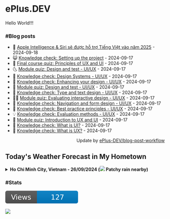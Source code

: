 # ePlus.DEV

Hello World!!!

### #Blog posts

- 🧰 [Apple Intelligence &amp; Siri sẽ được hỗ trợ Tiếng Việt vào năm 2025](https://eplus.dev/apple-intelligence-siri-se-duoc-ho-tro-tieng-viet-vao-nam-2025) - 2024-09-18 
- 😺 [Knowledge check: Setting up the project](https://eplus.dev/knowledge-check-setting-up-the-project) - 2024-09-17 
- 🗽 [Final course quiz: Principles of UX and UI](https://eplus.dev/final-course-quiz-principles-of-ux-and-ui) - 2024-09-17 
- 🌜 [Module quiz: Design and test - UI/UX](https://eplus.dev/module-quiz-design-and-test-uiux-1) - 2024-09-17 
- 📝 [Knowledge check: Design Systems - UI/UX](https://eplus.dev/knowledge-check-design-systems-uiux) - 2024-09-17 
- 🚀 [Knowledge check: Enhancing your design - UI/UX](https://eplus.dev/knowledge-check-enhancing-your-design-uiux) - 2024-09-17 
- 💼 [Module quiz: Design and test - UI/UX](https://eplus.dev/module-quiz-design-and-test-uiux) - 2024-09-17 
- 🦣 [Knowledge check: Type and text design - UI/UX](https://eplus.dev/knowledge-check-type-and-text-design-uiux) - 2024-09-17 
- 👨‍🏫 [Module quiz: Evaluating interactive design - UI/UX](https://eplus.dev/module-quiz-evaluating-interactive-design-uiux) - 2024-09-17 
- 🔭 [Knowledge check: Navigation and form design - UI/UX](https://eplus.dev/knowledge-check-navigation-and-form-design-uiux) - 2024-09-17 
- 🤡 [Knowledge check: Best practice principles - UI/UX](https://eplus.dev/knowledge-check-best-practice-principles-uiux) - 2024-09-17 
- 💡 [Knowledge check: Evaluation methods - UI/UX](https://eplus.dev/knowledge-check-evaluation-methods-uiux) - 2024-09-17 
- 🦣 [Module quiz: Introduction to UX and UI](https://eplus.dev/module-quiz-introduction-to-ux-and-ui) - 2024-09-17 
- 💪 [Knowledge check: What is UI?](https://eplus.dev/knowledge-check-what-is-ui) - 2024-09-17 
- 🤡 [Knowledge check: What is UX?](https://eplus.dev/knowledge-check-what-is-ux) - 2024-09-17 


<div align="right">
    Update by <a target="_blank" href="https://github.com/ePlus-DEV/blog-post-workflow">ePlus-DEV/blog-post-workflow</a>
</div>


## Today's Weather Forecast in My Hometown



<details>
    <summary><b>Ho Chi Minh City, Vietnam - 26/09/2024 (<img src="https://cdn.weatherapi.com/weather/64x64/day/176.png" width="25" /> Patchy rain nearby)</b>
    </summary>

    
<table>
    <tr>
        <th>Hour</th>
        <td>00:00</td><td>01:00</td><td>02:00</td><td>03:00</td><td>04:00</td><td>05:00</td><td>06:00</td><td>07:00</td><td>08:00</td><td>09:00</td><td>10:00</td><td>11:00</td><td>12:00</td><td>13:00</td><td>14:00</td><td>15:00</td><td>16:00</td><td>17:00</td><td>18:00</td><td>19:00</td><td>20:00</td><td>21:00</td><td>22:00</td><td>23:00</td>
    </tr>
    <tr>
        <th>Weather</th>
        <td><img src="https://cdn.weatherapi.com/weather/64x64/night/113.png"></img></td><td><img src="https://cdn.weatherapi.com/weather/64x64/night/113.png"></img></td><td><img src="https://cdn.weatherapi.com/weather/64x64/night/113.png"></img></td><td><img src="https://cdn.weatherapi.com/weather/64x64/night/113.png"></img></td><td><img src="https://cdn.weatherapi.com/weather/64x64/night/113.png"></img></td><td><img src="https://cdn.weatherapi.com/weather/64x64/night/113.png"></img></td><td><img src="https://cdn.weatherapi.com/weather/64x64/day/113.png"></img></td><td><img src="https://cdn.weatherapi.com/weather/64x64/day/113.png"></img></td><td><img src="https://cdn.weatherapi.com/weather/64x64/day/113.png"></img></td><td><img src="https://cdn.weatherapi.com/weather/64x64/day/113.png"></img></td><td><img src="https://cdn.weatherapi.com/weather/64x64/day/113.png"></img></td><td><img src="https://cdn.weatherapi.com/weather/64x64/day/116.png"></img></td><td><img src="https://cdn.weatherapi.com/weather/64x64/day/176.png"></img></td><td><img src="https://cdn.weatherapi.com/weather/64x64/day/176.png"></img></td><td><img src="https://cdn.weatherapi.com/weather/64x64/day/353.png"></img></td><td><img src="https://cdn.weatherapi.com/weather/64x64/day/353.png"></img></td><td><img src="https://cdn.weatherapi.com/weather/64x64/day/176.png"></img></td><td><img src="https://cdn.weatherapi.com/weather/64x64/day/296.png"></img></td><td><img src="https://cdn.weatherapi.com/weather/64x64/night/176.png"></img></td><td><img src="https://cdn.weatherapi.com/weather/64x64/night/119.png"></img></td><td><img src="https://cdn.weatherapi.com/weather/64x64/night/116.png"></img></td><td><img src="https://cdn.weatherapi.com/weather/64x64/night/176.png"></img></td><td><img src="https://cdn.weatherapi.com/weather/64x64/night/119.png"></img></td><td><img src="https://cdn.weatherapi.com/weather/64x64/night/176.png"></img></td>
    </tr>
    <tr>
        <th>Condition</th>
        <td width="200px">Clear </td><td width="200px">Clear </td><td width="200px">Clear </td><td width="200px">Clear </td><td width="200px">Clear </td><td width="200px">Clear </td><td width="200px">Sunny</td><td width="200px">Sunny</td><td width="200px">Sunny</td><td width="200px">Sunny</td><td width="200px">Sunny</td><td width="200px">Partly Cloudy </td><td width="200px">Patchy rain nearby</td><td width="200px">Patchy rain nearby</td><td width="200px">Light rain shower</td><td width="200px">Light rain shower</td><td width="200px">Patchy rain nearby</td><td width="200px">Light rain</td><td width="200px">Patchy rain nearby</td><td width="200px">Cloudy </td><td width="200px">Partly Cloudy </td><td width="200px">Patchy rain nearby</td><td width="200px">Cloudy </td><td width="200px">Patchy rain nearby</td>
    </tr>
    <tr>
        <th>Temperature</th>
        <td>25.5 °C</td><td>25.3 °C</td><td>25.1 °C</td><td>24.9 °C</td><td>24.8 °C</td><td>24.7 °C</td><td>24.6 °C</td><td>25.9 °C</td><td>27.4 °C</td><td>29.1 °C</td><td>30.4 °C</td><td>31.5 °C</td><td>32.5 °C</td><td>33.1 °C</td><td>31.2 °C</td><td>29.3 °C</td><td>29.3 °C</td><td>29 °C</td><td>26.9 °C</td><td>26.6 °C</td><td>26.5 °C</td><td>26.2 °C</td><td>26 °C</td><td>25.8 °C</td>
    </tr>
    <tr>
        <th>Wind</th>
        <td>7.6 kph</td><td>7.2 kph</td><td>7.2 kph</td><td>6.8 kph</td><td>5.4 kph</td><td>5.4 kph</td><td>5.8 kph</td><td>6.5 kph</td><td>7.6 kph</td><td>7.6 kph</td><td>8.3 kph</td><td>7.9 kph</td><td>6.8 kph</td><td>6.5 kph</td><td>10.4 kph</td><td>12.6 kph</td><td>13.3 kph</td><td>13.7 kph</td><td>12.2 kph</td><td>11.2 kph</td><td>10.1 kph</td><td>9.4 kph</td><td>9.4 kph</td><td>9.4 kph</td>
    </tr>
</table>


<div align="right">
    Updated at: 2024-09-26T10:30:26Z - by <a target="_blank"
        href="https://github.com/ePlus-DEV/weather-forecast">ePlus-DEV/weather-forecast</a>
</div>
</details>


### #Stats

[![Image of counter](https://github.com/ePlus-DEV/view-counter/blob/main/svg/685088620/badge.svg)](https://github.com/ePlus-DEV/view-counter/blob/main/readme/685088620/week.md)

![](https://komarev.com/ghpvc/?username=ePlus-DEV&style=for-the-badge)
